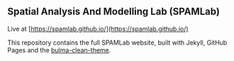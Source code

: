 ## Spatial Analysis And Modelling Lab (SPAMLab)

Live at [https://spamlab.github.io/](https://spamlab.github.io/)  

This repository contains the full SPAMLab website, built with Jekyll, GitHub Pages and the [bulma-clean-theme](https://github.com/chrisrhymes/bulma-clean-theme).  


